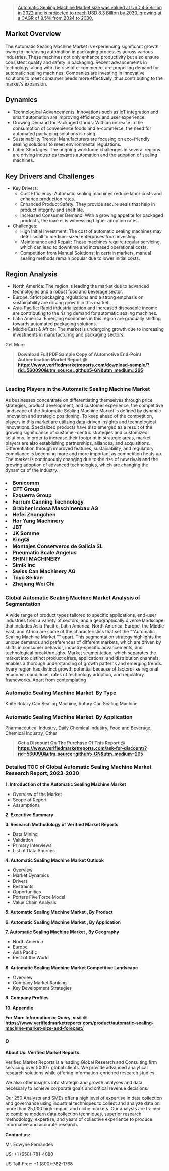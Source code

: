 <blockquote id="" class=""><a href="https://www.verifiedmarketreports.com/download-sample/?rid=560090&utm_source=github5-GN&utm_medium=265" target="_blank">Automatic Sealing Machine Market size was valued at USD 4.5 Billion in 2022 and is projected to reach USD 8.3 Billion by 2030, growing at a CAGR of 8.5% from 2024 to 2030.</a></blockquote><p><h2>Market Overview</h2><p>The Automatic Sealing Machine Market is experiencing significant growth owing to increasing automation in packaging processes across various industries. These machines not only enhance productivity but also ensure consistent quality and safety in packaging. Recent advancements in technology, along with the rise of e-commerce, are propelling demand for automatic sealing machines. Companies are investing in innovative solutions to meet consumer needs more effectively, thus contributing to the market's expansion.</p><h2>Dynamics</h2><ul> <li>Technological Advancements: Innovations such as IoT integration and smart automation are improving efficiency and user experience.</li> <li>Growing Demand for Packaged Goods: With an increase in the consumption of convenience foods and e-commerce, the need for automated packaging solutions is rising.</li> <li>Sustainability Trends: Manufacturers are focusing on eco-friendly sealing solutions to meet environmental regulations.</li> <li>Labor Shortages: The ongoing workforce challenges in several regions are driving industries towards automation and the adoption of sealing machines.</li></ul><h2>Key Drivers and Challenges</h2><ul> <li>Key Drivers: <ul> <li>Cost Efficiency: Automatic sealing machines reduce labor costs and enhance production rates.</li> <li>Enhanced Product Safety: They provide secure seals that help in product integrity and shelf life.</li> <li>Increased Consumer Demand: With a growing appetite for packaged products, the market is witnessing higher adoption rates.</li> </ul> </li> <li>Challenges: <ul> <li>High Initial Investment: The cost of automatic sealing machines may deter small to medium-sized enterprises from investing.</li> <li>Maintenance and Repair: These machines require regular servicing, which can lead to downtime and increased operational costs.</li> <li>Competition from Manual Solutions: In certain markets, manual sealing methods remain popular due to lower initial costs.</li> </ul> </li></ul><h2>Region Analysis</h2><ul> <li>North America: The region is leading the market due to advanced technologies and a robust food and beverage sector.</li> <li>Europe: Strict packaging regulations and a strong emphasis on sustainability are driving growth in this market.</li> <li>Asia-Pacific: Rapid industrialization and increased disposable income are contributing to the rising demand for automatic sealing machines.</li> <li>Latin America: Emerging economies in this region are gradually shifting towards automated packaging solutions.</li> <li>Middle East & Africa: The market is undergoing growth due to increasing investments in manufacturing and packaging sectors.</li></ul><p>Get More</p></p><blockquote id="" class=""><strong>Download Full PDF Sample Copy of Automotive End-Point Authentication Market Report @ <a href="https://www.verifiedmarketreports.com/download-sample/?rid=560090&utm_source=github5-GN&utm_medium=265" target="_blank">https://www.verifiedmarketreports.com/download-sample/?rid=560090&utm_source=github5-GN&utm_medium=265</a></strong><br /><br /></blockquote><h3 id="" class="">Leading Players in the&nbsp;Automatic Sealing Machine Market </h3><p>As businesses concentrate on differentiating themselves through price strategies, product development, and customer experience, the competitive landscape of the Automatic Sealing Machine Market is defined by dynamic innovation and strategic positioning. To keep ahead of the competition, players in this market are utilizing data-driven insights and technological innovations. Specialized products have also emerged as a result of the growing significance of customer-centric strategies and customized solutions. In order to increase their footprint in strategic areas, market players are also establishing partnerships, alliances, and acquisitions. Differentiation through improved features, sustainability, and regulatory compliance is becoming more and more important as competition heats up. The market is continuously changing due to the rise of new rivals and the growing adoption of advanced technologies, which are changing the dynamics of the industry.</p><h3 class=""><li>Bonicomm</li><li> CFT Group</li><li> Ezquerra Group</li><li> Ferrum Canning Technology</li><li> Grabher Indosa Maschinenbau AG</li><li> Hefei Zhongchen</li><li> Hor Yang Machinery</li><li> JBT</li><li> JK Somme</li><li> KingQi</li><li> Montajes Conserveros de Galicia SL</li><li> Pneumatic Scale Angelus</li><li> SHIN I MACHINERY</li><li> Simik Inc</li><li> Swiss Can Machinery AG</li><li> Toyo Seikan</li><li> Zhejiang Wei Chi</h3><h3 id="" class="">Global&nbsp;Automatic Sealing Machine Market Analysis of Segmentation</h3><p id="" class="">A wide range of product types tailored to specific applications, end-user industries from a variety of sectors, and a geographically diverse landscape that includes Asia-Pacific, Latin America, North America, Europe, the Middle East, and Africa are some of the characteristics that set the ""Automatic Sealing Machine Market "" apart. This segmentation strategy highlights the unique demands and preferences of different markets, which are driven by shifts in consumer behavior, industry-specific advancements, and technological breakthroughs. Market segmentation, which separates the market into distinct product offers, applications, and distribution channels, enables a thorough understanding of growth patterns and emerging trends. Every region has distinct growth potential because of factors like regional economic conditions, rates of technology adoption, and regulatory frameworks. Apart from contemplating</p><h3 id="" class="">Automatic Sealing Machine Market &nbsp;By Type</h3><p>Knife Rotary Can Sealing Machine, Rotary Can Sealing Machine</p><h3 id="" class="">Automatic Sealing Machine Market &nbsp;By Application</h3><p class="">Pharmaceutical Industry, Daily Chemical Industry, Food and Beverage, Chemical Industry, Other</p><blockquote id="" class=""><strong>Get a Discount On The Purchase Of This Report @ <a href="https://www.verifiedmarketreports.com/download-sample/?rid=560090&utm_source=github5-GN&utm_medium=265" target="_blank">https://www.verifiedmarketreports.com/ask-for-discount/?rid=560090&utm_source=github5-GN&utm_medium=265</a></strong></blockquote><h3 id="" class="">Detailed TOC of Global Automatic Sealing Machine Market Research Report, 2023-2030</h3><p id="" class=""><strong>1. Introduction of the Automatic Sealing Machine Market </strong></p><ul><li>Overview of the Market</li><li>Scope of Report</li><li>Assumptions</li></ul><p id="" class=""><strong>2. Executive Summary</strong></p><p id="" class=""><strong>3. Research Methodology of Verified Market Reports</strong></p><ul><li>Data Mining</li><li>Validation</li><li>Primary Interviews</li><li>List of Data Sources</li></ul><p id="" class=""><strong>4. Automatic Sealing Machine Market Outlook</strong></p><ul><li>Overview</li><li>Market Dynamics</li><li>Drivers</li><li>Restraints</li><li>Opportunities</li><li>Porters Five Force Model</li><li>Value Chain Analysis</li></ul><p id="" class=""><strong>5. Automatic Sealing Machine Market , By Product</strong></p><p id="" class=""><strong>6. Automatic Sealing Machine Market , By Application</strong></p><p id="" class=""><strong>7. Automatic Sealing Machine Market , By Geography</strong></p><ul><li>North America</li><li>Europe</li><li>Asia Pacific</li><li>Rest of the World</li></ul><p id="" class=""><strong>8. Automatic Sealing Machine Market Competitive Landscape</strong></p><ul><li>Overview</li><li>Company Market Ranking</li><li>Key Development Strategies</li></ul><p id="" class=""><strong>9. Company Profiles</strong></p><p id="" class=""><strong>10. Appendix</strong></p><p><strong>For More Information or Query, visit</strong>&nbsp;@ <strong><a href="https://www.verifiedmarketreports.com/product/automatic-sealing-machine-market-size-and-forecast/" target="_blank">https://www.verifiedmarketreports.com/product/automatic-sealing-machine-market-size-and-forecast/</a></strong></p><h3 id="" class="">0</h3><p id="" class=""><strong>About Us: Verified Market Reports</strong></p><p id="" class="">Verified Market Reports is a leading Global Research and Consulting firm servicing over 5000+ global clients. We provide advanced analytical research solutions while offering information-enriched research studies.</p><p id="" class="">We also offer insights into strategic and growth analyses and data necessary to achieve corporate goals and critical revenue decisions.</p><p id="" class="">Our 250 Analysts and SMEs offer a high level of expertise in data collection and governance using industrial techniques to collect and analyze data on more than 25,000 high-impact and niche markets. Our analysts are trained to combine modern data collection techniques, superior research methodology, expertise, and years of collective experience to produce informative and accurate research.</p><p id="" class=""><strong>Contact us:</strong></p><p id="" class="">Mr. Edwyne Fernandes</p><p id="" class="">US: +1 (650)-781-4080</p><p id="" class="">US Toll-Free: +1 (800)-782-1768</p>
